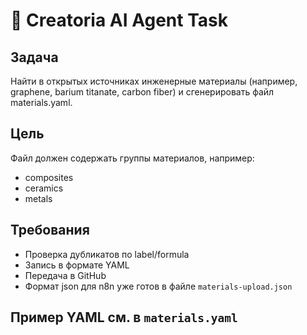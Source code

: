 # 🧠 Creatoria AI Agent Task

## Задача
Найти в открытых источниках инженерные материалы (например, graphene, barium titanate, carbon fiber) и сгенерировать файл materials.yaml.

## Цель
Файл должен содержать группы материалов, например:

- composites
- ceramics
- metals

## Требования

- Проверка дубликатов по label/formula
- Запись в формате YAML
- Передача в GitHub
- Формат json для n8n уже готов в файле `materials-upload.json`

## Пример YAML см. в `materials.yaml`